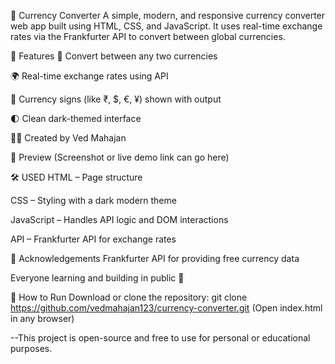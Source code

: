 💱 Currency Converter
A simple, modern, and responsive currency converter web app built using HTML, CSS, and JavaScript.
It uses real-time exchange rates via the Frankfurter API to convert between global currencies.

🔧 Features
🔄 Convert between any two currencies

🌍 Real-time exchange rates using API

💸 Currency signs (like ₹, $, €, ¥) shown with output

🌓 Clean dark-themed interface

🧑‍💻 Created by Ved Mahajan

📸 Preview
(Screenshot or live demo link can go here)

🛠️ USED
HTML – Page structure

CSS – Styling with a dark modern theme

JavaScript – Handles API logic and DOM interactions

API – Frankfurter API for exchange rates

🙌 Acknowledgements
Frankfurter API for providing free currency data

Everyone learning and building in public 🚀


🚀 How to Run
Download or clone the repository:
git clone https://github.com/vedmahajan123/currency-converter.git
(Open index.html in any browser)

--This project is open-source and free to use for personal or educational purposes.
